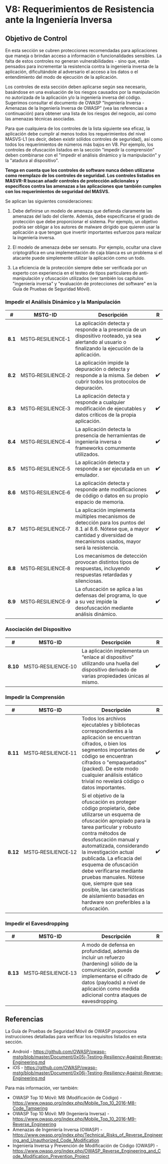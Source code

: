 # V8: Requerimientos de Resistencia ante la Ingeniería Inversa

## Objetivo de Control

En esta sección se cubren protecciones recomendadas para aplicaciones que maneja o brindan acceso a información o funcionalidades sensibles. La falta de estos controles no generan vulnerabilidades - sino que, están pensados para incrementar la resistencia contra la ingeniería inversa de la aplicación, dificultándole al adversario el acceso a los datos o el entendimiento del modo de ejecución de la aplicación.

 Los controles de esta sección deben aplicarse según sea necesario, basándose en una evaluación de los riesgos causados por la manipulación no autorizada de la aplicación y/o la ingeniería inversa del código. Sugerimos consultar el documento de OWASP "Ingeniería Inversa - Amenazas de la Ingeniería Inversa de OWASP" (vea las referencias a continuación) para obtener una lista de los riesgos del negocio, así como las amenazas técnicas asociadas.

Para que cualquiera de los controles de la lista siguiente sea eficaz, la aplicación debe cumplir al menos todos los requerimientos del nivel MASVS-L1 (es decir, deben existir sólidos controles de seguridad), así como todos los requerimientos de números más bajos en V8. Por ejemplo, los controles de ofuscación listados en la sección "impedir la comprensión" deben combinarse con el "impedir el análisis dinámico y la manipulación" y la "atadura al dispositivo".

**Tenga en cuenta que los controles de software nunca deben utilizarse como reemplazo de los controles de seguridad. Los controles listados en MASVR-R buscan añadir controles de protección adicionales y específicos contra las amenazas a las aplicaciones que también cumplen con los requerimientos de seguridad del MASVS.**

Se aplican las siguientes consideraciones:

1. Debe definirse un modelo de amenaza que defienda claramente las amenazas del lado del cliente. Además, debe especificarse el grado de protección que debe proporcionar el sistema. Por ejemplo, un objetivo podría ser obligar a los autores de malware dirigido que quieren usar la aplicación a que tengan que invertir importantes esfuerzos para realizar la ingeniería inversa.

2. El modelo de amenaza debe ser sensato. Por ejemplo, ocultar una clave criptográfica en una implementación de caja blanca es un problema si el atacante puede simplemente utilizar la aplicación como un todo.

3. La eficiencia de la protección siempre debe ser verificada por un experto con experiencia en el testeo de tipos particulares de anti-manipulación y ofuscación utilizados (ver también los capítulos "ingeniería inversa" y "evaluación de protecciones del software" en la Guía de Pruebas de Seguridad Móvil).

<div style="page-break-after: always;">
</div>

### Impedir el Análisis Dinámico y la Manipulación

| # | MSTG-ID | Descripción | R |
| --- | --- | --- | -- |
| **8.1** | MSTG‑RESILIENCE‑1 | La aplicación detecta y responde a la presencia de un dispositivo rooteado, ya sea alertando al usuario o finalizando la ejecución de la aplicación. | ✔️ |
| **8.2** | MSTG‑RESILIENCE‑2 | La aplicación impide la depuración o detecta y responde a la misma. Se deben cubrir todos los protocolos de depuración. | ✔️ |
| **8.3** | MSTG‑RESILIENCE‑3 | La aplicación detecta y responde a cualquier modificación de ejecutables y datos críticos de la propia aplicación. | ✔️ |
| **8.4** | MSTG‑RESILIENCE‑4 | La aplicación detecta la presencia de herramientas de ingeniería inversa o frameworks comunmente utilizados. | ✔️ |
| **8.5** | MSTG‑RESILIENCE‑5 | La aplicación detecta y responde a ser ejecutada en un emulador.  | ✔️ |
| **8.6** | MSTG‑RESILIENCE‑6 | La aplicación detecta y responde ante modificaciones de código o datos en su propio espacio de memoria. | ✔️ |
| **8.7** | MSTG‑RESILIENCE‑7 | La aplicación implementa múltiples mecanismos de detección para los puntos del 8.1 al 8.6. Nótese que, a mayor cantidad y diversidad de mecanismos usados, mayor será la resistencia. | ✔️ |
| **8.8** | MSTG‑RESILIENCE‑8 | Los mecanismos de detección provocan distintos tipos de respuestas, incluyendo respuestas retardadas y silenciosas. | ✔️ |
| **8.9** | MSTG‑RESILIENCE‑9 | La ofuscación se aplica a las defensas del programa, lo que a su vez impide la desofuscación mediante análisis dinámico. | ✔️ |

### Asociación del Dispositivo

| # | MSTG-ID | Descripción | R |
| --- | --- | --- | -- |
| **8.10** | MSTG‑RESILIENCE‑10 | La aplicación implementa un “enlace al dispositivo” utilizando una huella del dispositivo derivado de varias propiedades únicas al mismo. | ✔️ |

### Impedir la Comprensión

| # | MSTG-ID | Descripción | R |
| --- | --- | --- | -- |
| **8.11** | MSTG‑RESILIENCE‑11 | Todos los archivos ejecutables y bibliotecas correspondientes a la aplicación se encuentran cifrados, o bien los segmentos importantes de código se encuentran cifrados o "empaquetados" (packed). De este modo cualquier análisis estático trivial no revelará código o datos importantes. | ✔️ |
| **8.12** | MSTG‑RESILIENCE‑12 | Si el objetivo de la ofuscación es proteger código propietario, debe utilizarse un esquema de ofuscación apropiado para la tarea particular y robusto contra métodos de desofuscación manual y automatizada, considerando la investigación actual publicada. La eficacia del esquema de ofuscación debe verificarse mediante pruebas manuales. Nótese que, siempre que sea posible, las características de aislamiento basadas en hardware son preferibles a la ofuscación. | ✔️ |

### Impedir el Eavesdropping

| # | MSTG-ID | Descripción | R |
| --- | --- | --- | -- |
| **8.13** | MSTG‑RESILIENCE‑13 | A modo de defensa en profundidad, además de incluir un refuerzo (hardening) sólido de la comunicación, puede implementarse el cifrado de datos (payloads) a nivel de aplicación como medida adicional contra ataques de eavesdropping. | ✔️ |

<div style="page-break-after: always;">
</div>

## Referencias

La Guía de Pruebas de Seguridad Móvil de OWASP proporciona instrucciones detalladas para verificar los requisitos listados en esta sección.

- Android - <https://github.com/OWASP/owasp-mstg/blob/master/Document/0x05j-Testing-Resiliency-Against-Reverse-Engineering.md>
- iOS - <https://github.com/OWASP/owasp-mstg/blob/master/Document/0x06j-Testing-Resiliency-Against-Reverse-Engineering.md>

Para más información, ver también:

- OWASP Top 10 Móvil: M8 (Modificación de Código) - <https://www.owasp.org/index.php/Mobile_Top_10_2016-M8-Code_Tampering>
- OWASP Top 10 Móvil: M9 (Ingeniería Inversa) - <https://www.owasp.org/index.php/Mobile_Top_10_2016-M9-Reverse_Engineering>
- Amenazas de Ingeniería Inversa (OWASP) - <https://www.owasp.org/index.php/Technical_Risks_of_Reverse_Engineering_and_Unauthorized_Code_Modification>
- Ingeniería Inversa y Prevención de Modificación de Código (OWASP) - <https://www.owasp.org/index.php/OWASP_Reverse_Engineering_and_Code_Modification_Prevention_Project>
